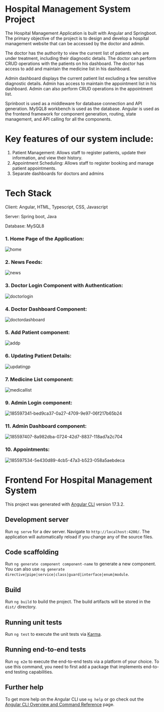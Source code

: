 # Hospital Management System Project

The Hospital Management Application is built with Angular and Springboot. The primary objective of the project is to design and develop a hospital management website that can be accessed by the doctor and admin.

The doctor has the authority to view the current list of patients who are under treatment, including their diagnostic details. The doctor can perform CRUD operations with the patients on his dashboard. The doctor has access to add and maintain the medicine list in his dashboard.

Admin dashboard displays the current patient list excluding a few sensitive diagnostic details. Admin has access to maintain the appointment list in his dashboard. Admin can also perform CRUD operations in the appointment list.

Sprinboot is used as a middleware for database connection and API generation. MySQL8 workbench is used as the database. Angular  is used as the frontend framework for component generation, routing, state management, and API calling for all the components.

# Key features of our system include:

1. Patient Management: Allows staff to register patients, update their information, and view their history.
2. Appointment Scheduling: Allows staff to register booking and manage patient appointments.
3. Separate dashboards for doctors and admins

# Tech Stack

Client: Angular, HTML, Typescript, CSS, Javascript

Server: Spring boot, Java

Database: MySQL8

### 1. Home Page of the Application:
![home](https://github.com/user-attachments/assets/d1f37ba4-d65e-4153-b0b8-76aa6fb1dad4)
### 2. News Feeds:
![news](https://github.com/user-attachments/assets/4e779d76-2162-4568-ae32-1900d899ddea)

### 3. Doctor Login Component with Authentication:
![doctorlogin](https://github.com/user-attachments/assets/a97674ae-2578-43ce-ba5e-b25a2229d7da)

### 4. Doctor Dashboard Component:
![doctordashboard](https://github.com/user-attachments/assets/ab0b10f6-2e71-445a-93bd-279022f7d88f)

### 5. Add Patient component:
![addp](https://github.com/user-attachments/assets/448bd631-53fb-4367-9dd4-850173aff46b)

### 6. Updating Patient Details:
![updatingp](https://github.com/user-attachments/assets/30693dc5-2c32-4ac2-8ec5-5229a72c2f5a)

### 7. Medicine List component:
![medicallist](https://github.com/user-attachments/assets/6fa06667-769c-444e-96b4-1ca30e9949b3)

### 9. Admin Login component:
![185597341-bed9ca37-0a27-4709-9e97-06f217b65b24](https://github.com/user-attachments/assets/a66472af-d198-487c-b401-dbd9de97b10e)

### 11. Admin Dashboard component:
![185597407-8a982dba-0724-42d7-8837-118ad7a2c704](https://github.com/user-attachments/assets/a4364952-a0b3-4900-b858-9ced47895d82)

### 10. Appointments:
![185597534-5e430d89-4cb5-47a3-b523-058a5aebdeca](https://github.com/user-attachments/assets/747809b6-70b6-4a75-ad05-cd14c95d6e46)


# Frontend For Hospital Management System

This project was generated with [Angular CLI](https://github.com/angular/angular-cli) version 17.3.2.

## Development server

Run `ng serve` for a dev server. Navigate to `http://localhost:4200/`. The application will automatically reload if you change any of the source files.

## Code scaffolding

Run `ng generate component component-name` to generate a new component. You can also use `ng generate directive|pipe|service|class|guard|interface|enum|module`.

## Build

Run `ng build` to build the project. The build artifacts will be stored in the `dist/` directory.

## Running unit tests

Run `ng test` to execute the unit tests via [Karma](https://karma-runner.github.io).

## Running end-to-end tests

Run `ng e2e` to execute the end-to-end tests via a platform of your choice. To use this command, you need to first add a package that implements end-to-end testing capabilities.

## Further help

To get more help on the Angular CLI use `ng help` or go check out the [Angular CLI Overview and Command Reference](https://angular.io/cli) page.
